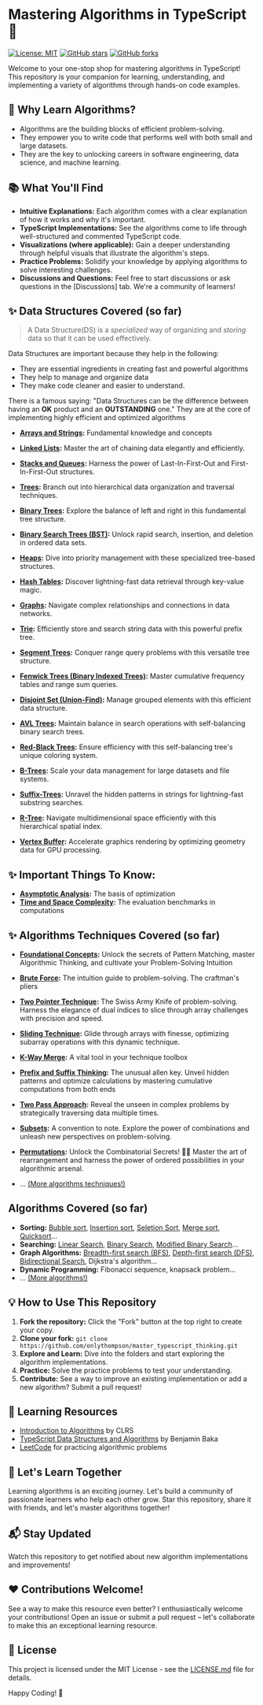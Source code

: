 # Mastering Algorithms in TypeScript 🐍

[![License: MIT](https://img.shields.io/badge/License-MIT-yellow.svg)](https://opensource.org/licenses/MIT)
[![GitHub stars](https://img.shields.io/github/stars/onlythompson/master_typescript_thinking)](https://github.com/onlythompson/master_typescript_thinking/stargazers)
[![GitHub forks](https://img.shields.io/github/forks/onlythompson/master_typescript_thinking)](https://github.com/onlythompson/master_typescript_thinking/network/members)

Welcome to your one-stop shop for mastering algorithms in TypeScript! This repository is your companion for learning, understanding, and implementing a variety of algorithms through hands-on code examples.

## 🚀 Why Learn Algorithms?

* Algorithms are the building blocks of efficient problem-solving.
* They empower you to write code that performs well with both small and large datasets.
* They are the key to unlocking careers in software engineering, data science, and machine learning.

## 📚  What You'll Find

* **Intuitive Explanations:** Each algorithm comes with a clear explanation of how it works and why it's important.
* **TypeScript Implementations:** See the algorithms come to life through well-structured and commented TypeScript code.
* **Visualizations (where applicable):** Gain a deeper understanding through helpful visuals that illustrate the algorithm's steps.
* **Practice Problems:** Solidify your knowledge by applying algorithms to solve interesting challenges.
* **Discussions and Questions:**  Feel free to start discussions or ask questions in the [Discussions] tab. We're a community of learners!

## ✨ Data Structures Covered (so far)

>A Data Structure(DS) is a *specialized* way of organizing and *storing* data so that it can be used effectively.

Data Structures are important because they help in the following:

- They are essential ingredients in creating fast and powerful algorithms
- They help to manage and organize data
- They make code cleaner and easier to understand.

There is a famous saying: "Data Structures can be the difference between having an **OK** product and an **OUTSTANDING** one." They are at the core of implementing highly efficient and optimized algorithms

* **[Arrays and Strings](/arrays_and_strings/array_fundamentals.md):** Fundamental knowledge and concepts

* **[Linked Lists](/linkedlist/linkedlist.md):** Master the art of chaining data elegantly and efficiently.

* **[Stacks and Queues](/stack_and_queue/stack_and_queue.md):** Harness the power of Last-In-First-Out and First-In-First-Out structures.

* **[Trees](/trees/tree.md):** Branch out into hierarchical data organization and traversal techniques.

* **[Binary Trees](/trees/binarty_tree.md):** Explore the balance of left and right in this fundamental tree structure.

* **[Binary Search Trees (BST)](/trees/binary_search_tree.md):** Unlock rapid search, insertion, and deletion in ordered data sets.

* **[Heaps](/heaps/heap.md):** Dive into priority management with these specialized tree-based structures.

* **[Hash Tables](/hash_tables/hash_table.md):** Discover lightning-fast data retrieval through key-value magic.

* **[Graphs](/graphs/graphs.md):** Navigate complex relationships and connections in data networks.

* **[Trie](/trie/trie.md):** Efficiently store and search string data with this powerful prefix tree.

* **[Segment Trees](/segment_trees/segment_trees.md):** Conquer range query problems with this versatile tree structure.

* **[Fenwick Trees (Binary Indexed Trees)](/fenwick_trees/fenwick_trees.md):** Master cumulative frequency tables and range sum queries.

* **[Disjoint Set (Union-Find)](/disjoint_set/disjoint_set.md):** Manage grouped elements with this efficient data structure.

* **[AVL Trees](/trees/avl_tree.md):** Maintain balance in search operations with self-balancing binary search trees.

* **[Red-Black Trees](/trees/red_black._tree.md):** Ensure efficiency with this self-balancing tree's unique coloring system.

* **[B-Trees](/b_tree/b_tree.md):** Scale your data management for large datasets and file systems.
* **[Suffix-Trees](/trees/suffix_tree.md):** Unravel the hidden patterns in strings for lightning-fast substring searches.
* **[R-Tree](/r_tree/r_tree.md):** Navigate multidimensional space efficiently with this hierarchical spatial index.
* **[Vertex Buffer](/vertex_buffer/vertex_bufeer.md):** Accelerate graphics rendering by optimizing geometry data for GPU processing.

## ✨ Important Things To Know:
* **[Asymptotic Analysis](/asymptotic_analysis.md):**  The basis of optimization
* **[Time and Space Complexity](/tc_sc_asc.md):**  The evaluation benchmarks in computations

## ✨ Algorithms  Techniques Covered (so far)
* **[Foundational Concepts](/foundational_concepts.md):** Unlock the secrets of Pattern Matching, master Algorithmic Thinking, and cultivate your Problem-Solving Intuition
* **[Brute Force](/techniques/brute_force.md):** The intuition guide to problem-solving. The craftman's pliers
* **[Two Pointer Technique](/techniques/two_pointer.md):** The Swiss Army Knife of problem-solving. Harness the elegance of dual indices to slice through array challenges with precision and speed.
* **[Sliding Technique](/techniques/sliding_window.md):** Glide through arrays with finesse, optimizing subarray operations with this dynamic technique.
* **[K-Way Merge](/techniques/k_way_merge.md):** A vital tool in your technique toolbox
* **[Prefix and Suffix Thinking](/techniques/prefix_and_suffix_thinking.md):** The unusual allen key. Unveil hidden patterns and optimize calculations by mastering cumulative computations from both ends
* **[Two Pass Approach](/techniques/two_pass_approach.md):**  Reveal the unseen in complex problems by strategically traversing data multiple times.
* **[Subsets](/techniques/subsets.md):** A convention to note. Explore the power of combinations and unleash new perspectives on problem-solving.
* **[Permutations](/techniques/permutations.md):** Unlock the Combinatorial Secrets! 🔀✨ Master the art of rearrangement and harness the power of ordered possibilities in your algorithmic arsenal.

* ... [(More algorithms techniques!)](/techniques/intro_techniques.md)


## Algorithms Covered (so far)
* **Sorting:** [Bubble sort](/algorithms/sorting/bubble_sort.md), [Insertion sort](/algorithms/sorting/insertion_sort.md), [Seletion Sort](/algorithms/sorting/selection_sort.md), [Merge sort](/algorithms/sorting/merge_sort.md), [Quicksort](/algorithms/sorting/quick_sort.md)...
* **Searching:** [Linear Search](/algorithms/searching/linear_search.md), [Binary Search](/algorithms/searching/binary_search.md), [Modified Binary Search](/algorithms/searching/modified_binary_search.md)...
* **Graph Algorithms:** [Breadth-first search (BFS)](/algorithms/trees_and_graphs_traversals/bfs.md), [Depth-first search (DFS)](/algorithms/trees_and_graphs_traversals/dfs.md), [Bidirectional Search](/algorithms/trees_and_graphs_traversals/bidrectional_search.md), Dijkstra's algorithm...
* **Dynamic Programming:** Fibonacci sequence, knapsack problem...
* ... [(More algorithms!)](/algorithms/algorithms.md)

## 💡 How to Use This Repository

1. **Fork the repository:** Click the "Fork" button at the top right to create your copy.
2. **Clone your fork:** `git clone https://github.com/onlythompson/master_typescript_thinking.git`
3. **Explore and Learn:** Dive into the folders and start exploring the algorithm implementations.
4. **Practice:**  Solve the practice problems to test your understanding.
5. **Contribute:**  See a way to improve an existing implementation or add a new algorithm? Submit a pull request!

## 📘 Learning Resources

- [Introduction to Algorithms](https://mitpress.mit.edu/books/introduction-algorithms-third-edition) by CLRS
- [TypeScript Data Structures and Algorithms](https://www.packtpub.com/product/typescript-data-structures-and-algorithms/9781786467355) by Benjamin Baka
- [LeetCode](https://leetcode.com/) for practicing algorithmic problems

## 🤝 Let's Learn Together

Learning algorithms is an exciting journey. Let's build a community of passionate learners who help each other grow. Star this repository, share it with friends, and let's master algorithms together! 


## 📬 Stay Updated

Watch this repository to get notified about new algorithm implementations and improvements!

## ❤️ Contributions Welcome!

See a way to make this resource even better? I enthusiastically welcome your contributions! Open an issue or submit a pull request – let's collaborate to make this an exceptional learning resource.

## 📄 License

This project is licensed under the MIT License - see the [LICENSE.md](LICENSE.md) file for details.

Happy Coding! 🎉
